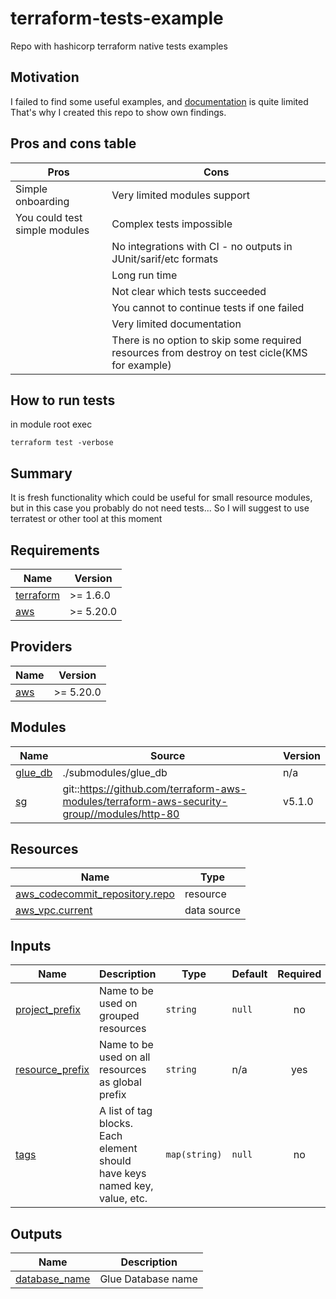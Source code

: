 # terraform-tests-example
Repo with hashicorp terraform native tests examples
## Motivation
I failed to find some useful examples, and [documentation](https://developer.hashicorp.com/terraform/language/tests#modules-state) is quite limited
That's why I created this repo to show own findings.
## Pros and cons table
| Pros                          | Cons                                                                                           |
|-------------------------------|------------------------------------------------------------------------------------------------|
| Simple onboarding             | Very limited modules support                                                                   |
| You could test simple modules | Complex tests impossible                                                                       |
|                               | No integrations with CI - no outputs in JUnit/sarif/etc formats                                |
|                               | Long run time                                                                                  |
|                               | Not clear which tests succeeded                                                                |
|                               | You cannot to continue tests if one failed                                                     |
|                               | Very limited documentation                                                                     |
|                               | There is no option to skip some required resources from destroy on test cicle(KMS for example) |
## How to run tests
in module root exec
```
terraform test -verbose
```
## Summary
It is fresh functionality which could be useful for small resource modules,
but in this case you probably do not need tests...
So I will suggest to use terratest or other tool at this moment
<!-- BEGINNING OF PRE-COMMIT-TERRAFORM DOCS HOOK -->
## Requirements

| Name | Version |
|------|---------|
| <a name="requirement_terraform"></a> [terraform](#requirement\_terraform) | >= 1.6.0 |
| <a name="requirement_aws"></a> [aws](#requirement\_aws) | >= 5.20.0 |

## Providers

| Name | Version |
|------|---------|
| <a name="provider_aws"></a> [aws](#provider\_aws) | >= 5.20.0 |

## Modules

| Name | Source | Version |
|------|--------|---------|
| <a name="module_glue_db"></a> [glue\_db](#module\_glue\_db) | ./submodules/glue_db | n/a |
| <a name="module_sg"></a> [sg](#module\_sg) | git::https://github.com/terraform-aws-modules/terraform-aws-security-group//modules/http-80 | v5.1.0 |

## Resources

| Name | Type |
|------|------|
| [aws_codecommit_repository.repo](https://registry.terraform.io/providers/hashicorp/aws/latest/docs/resources/codecommit_repository) | resource |
| [aws_vpc.current](https://registry.terraform.io/providers/hashicorp/aws/latest/docs/data-sources/vpc) | data source |

## Inputs

| Name | Description | Type | Default | Required |
|------|-------------|------|---------|:--------:|
| <a name="input_project_prefix"></a> [project\_prefix](#input\_project\_prefix) | Name to be used on grouped resources | `string` | `null` | no |
| <a name="input_resource_prefix"></a> [resource\_prefix](#input\_resource\_prefix) | Name to be used on all resources as global prefix | `string` | n/a | yes |
| <a name="input_tags"></a> [tags](#input\_tags) | A list of tag blocks. Each element should have keys named key, value, etc. | `map(string)` | `null` | no |

## Outputs

| Name | Description |
|------|-------------|
| <a name="output_database_name"></a> [database\_name](#output\_database\_name) | Glue Database name |
<!-- END OF PRE-COMMIT-TERRAFORM DOCS HOOK -->
